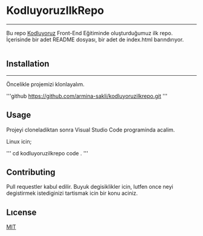 # KodluyoruzIlkRepo
---
Bu repo [Kodluyoruz](https://www.kodluyoruz.org) Front-End Eğitiminde oluşturduğumuz ilk repo. İçerisinde bir adet README dosyası, bir adet de index.html barındırıyor.

![]()
## Installation
---

Öncelikle projemizi klonlayalım.

'''github
https://github.com/armina-sakli/kodluyoruzilkrepo.git
'''

## Usage

Projeyi cloneladiktan sonra Visual Studio Code programinda acalim.

Linux icin;

'''
cd kodluyoruzilkrepo
code .
'''

## Contributing

Pull requestler kabul edilir. Buyuk degisiklikler icin, lutfen once neyi degistirmek istediginizi tartismak icin bir konu aciniz.

## Lıcense

[MIT](https://choosealicense.com/licenses/mit/)